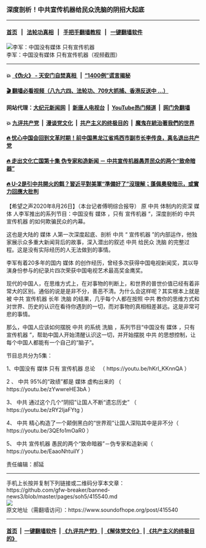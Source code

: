 ### 深度剖析！中共宣传机器给民众洗脑的阴招大起底
------------------------

#### [首页](https://github.com/gfw-breaker/banned-news3/blob/master/README.md) &nbsp;&nbsp;|&nbsp;&nbsp; [法轮功真相](https://github.com/begood0513/basic/blob/master/README.md)  &nbsp;&nbsp;|&nbsp;&nbsp; [手把手翻墙教程](https://github.com/gfw-breaker/guides/wiki)  &nbsp;&nbsp;|&nbsp;&nbsp; [一键翻墙软件](https://github.com/gfw-breaker/nogfw/blob/master/README.md)  



<div><img alt="李军：中国没有媒体  只有宣传机器" src="https://img.soundofhope.org/2020-07/wuhanfeiyan_2020-07-20_6-1595299535960.jpg"/>
<br/><figcaption class="caption">
 李军：中国没有媒体  只有宣传机器（视频截图）
</figcaption></div><hr/>

#### 💥 [《伪火》 - 天安门自焚真相 ](http://141.164.51.119:10000/videos/blog/weihuo.html)&nbsp; |&nbsp; [“1400例”谎言揭秘  ](http://141.164.51.119:10000/videos/blog/jiexi1400.html)

#### [ 🎬  翻墙必看视频（八九六四、法轮功、709大抓捕、香港反送中 ...）](https://github.com/gfw-breaker/links/blob/master/banned.md)

#### 网站代理：[大纪元新闻网](http://167.172.10.89:10080/gb/) &nbsp;|&nbsp; [新唐人电视台](http://167.172.10.89:8808/gb/)  &nbsp;|&nbsp; [YouTube热门频道](http://158.247.203.241/youtube.html) &nbsp;|&nbsp; [网门免翻墙](http://158.247.203.241:11000/show.aspx?name=ogHome)

#### 💥 [九评共产党](http://141.164.51.119:10000/videos/res/jiuping/)&nbsp; |&nbsp; [漫谈党文化](http://141.164.51.119:10000/videos/res/mtdwh/)&nbsp; |&nbsp; [共产主义的终极目的](http://141.164.51.119:10000/videos/res/zjmd/)&nbsp; |&nbsp; [魔鬼在統治著我們的世界](http://141.164.51.119:10000/videos/res/TheSpecter/)  

#### [ 🔥  忧心中国会回到文革时期！前中国黑龙江省鸡西市副市长李传良，真名退出共产党](http://141.164.51.119:10000/videos/news/quit01.html)

#### [ 🔥  走出文化亡国第十集 伪专家和造新闻 － 中共宣传机器愚弄民众的两个“致命暗器”](http://141.164.51.119:10000/videos/news/../res/zcwhwg/index.html)

#### [ 🔥  U-2是引中共開火的餌？習近平對美軍“準備好了”沒理解；蓬佩奧發暗示，或實力回應大批判](http://141.164.51.119:10000/videos/news/wenzhao01.html)

<div><div class="Content__Wrapper sc-1bvya0-0 grZQxZ">
 <p class="meta-top">
  <span class="meta">
   【希望之声2020年8月26日】（本台记者傅明综合报导）
  </span>
  原
  <ok href="/term/1059">
   中共
  </ok>
  体制内的资深
  <ok href="/term/4045">
   媒体
  </ok>
  人李军推出的系列节目：中国没有
  <ok href="/term/4045">
   媒体
  </ok>
  ，只有
  <ok href="/term/252034">
   宣传机器
  </ok>
  “，深度剖析的
  <ok href="/term/1059">
   中共
  </ok>
  <ok href="/term/252034">
   宣传机器
  </ok>
  的如何欺骗民众的内幕。
 </p>
 <p>
  这也是大陆的
  <ok href="/term/4045">
   媒体
  </ok>
  人第一次深度起底、剖析
  <ok href="/term/1059">
   中共
  </ok>
  “
  <ok href="/term/252034">
   宣传机器
  </ok>
  ”的内部运作，他独家展示众多重大新闻背后的故事，深入潜出的叙述
  <ok href="/term/1059">
   中共
  </ok>
  给民众
  <ok href="/term/8003">
   洗脑
  </ok>
  的完整过程。这是没有实际经历的人无法做到的事情。
 </p>
 <div class="AD_Embed__Wrap-sc-1xslmin-0 igMuqX module desktop">
  <div>
  </div>
 </div>
 <p>
  李军有着20多年的国内
  <ok href="/term/4045">
   媒体
  </ok>
  的创作经历，曾经多次获得中国电视新闻奖，其以导演身份参与的纪录片四次荣获中国电视艺术最高奖金鹰奖。
 </p>
 <p>
  现代的中国人，在思维方式上，在对事物的判断上，和世界的普世价值已经有着非常大的区别。通俗的说是是非不分，善恶不清。为什么会这样呢？其实根本上就是被
  <ok href="/term/1059">
   中共
  </ok>
  <ok href="/term/252034">
   宣传机器
  </ok>
  长年
  <ok href="/term/8003">
   洗脑
  </ok>
  的结果，几乎每个人都在按照
  <ok href="/term/1059">
   中共
  </ok>
  教你的思维方式和对世界、历史的认识在看待你遇到的一切，而对事物的真相相差甚远。这是非常可悲的事情。
 </p>
 <p>
  那么，中国人应该如何摆脱
  <ok href="/term/1059">
   中共
  </ok>
  的系统
  <ok href="/term/8003">
   洗脑
  </ok>
  ，系列节目“中国没有
  <ok href="/term/4045">
   媒体
  </ok>
  ，只有
  <ok href="/term/252034">
   宣传机器
  </ok>
  ”，帮助中国人开始清醒认识这一切，并开始摆脱
  <ok href="/term/1059">
   中共
  </ok>
  的思想控制，让每个中国人都能有一个自己的“脑子”。
 </p>
 <p>
  节目总共分为5集：
 </p>
 <p>
  1、中国没有
  <ok href="/term/4045">
   媒体
  </ok>
  只有
  <ok href="/term/252034">
   宣传机器
  </ok>
  总论   （
  <ok href="https://youtu.be/hKrl_KKnnQA">
   https://youtu.be/hKrl_KKnnQA
  </ok>
  ）
 </p>
 <p>
  2 、
  <ok href="/term/1059">
   中共
  </ok>
  95%的“政绩”都是
  <ok href="/term/4045">
   媒体
  </ok>
  虚构出来的 （
  <ok href=" https://youtu.be/zYwwreHE3bA">
   https://youtu.be/zYwwreHE3bA
  </ok>
  ）
 </p>
 <p>
  3、
  <ok href="/term/1059">
   中共
  </ok>
  通过这个几个“阴招”让国人不断“遗忘历史” （
  <ok href="https://youtu.be/zRY2IjaFYtg">
   https://youtu.be/zRY2IjaFYtg
  </ok>
  ）
 </p>
 <p>
  4、
  <ok href="/term/1059">
   中共
  </ok>
  精心构造了一个颠倒黑白的“世界观”让国人深陷其中是非不分（
  <ok href="https://youtu.be/3QEfo1mOaR0">
   https://youtu.be/3QEfo1mOaR0
  </ok>
  ）
 </p>
 <p>
  5、
  <ok href="/term/1059">
   中共
  </ok>
  <ok href="/term/252034">
   宣传机器
  </ok>
  愚民的两个“致命暗器”－伪专家和造新闻（
  <ok href="https://youtu.be/EaaoNhtuilY">
   https://youtu.be/EaaoNhtuilY
  </ok>
  ）
 </p>
 <p class="meta-btm">
  责任编辑：郝延
 </p>
</div>
</div>
<hr/>
手机上长按并复制下列链接或二维码分享本文章：<br/>
https://github.com/gfw-breaker/banned-news3/blob/master/pages/soh5/415540.md <br/>
<a href='https://github.com/gfw-breaker/banned-news3/blob/master/pages/soh5/415540.md'><img src='https://github.com/gfw-breaker/banned-news3/blob/master/pages/soh5/415540.md.png'/></a> <br/>
原文地址（需翻墙访问）：https://www.soundofhope.org/post/415540


------------------------
#### [首页](https://github.com/gfw-breaker/banned-news3/blob/master/README.md) &nbsp;|&nbsp; [一键翻墙软件](https://github.com/gfw-breaker/nogfw/blob/master/README.md) &nbsp;| [《九评共产党》](https://github.com/gfw-breaker/9ping.md/blob/master/README.md#九评之一评共产党是什么) | [《解体党文化》](https://github.com/gfw-breaker/jtdwh.md/blob/master/README.md) | [《共产主义的终极目的》](https://github.com/gfw-breaker/gczydzjmd.md/blob/master/README.md)


<img src='http://gfw-breaker.win/banned-news3/pages/soh5/415540.md' width='0px' height='0px'/>